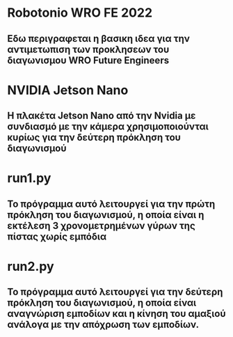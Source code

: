 # Robotonio WRO FE 2022

## Εδω περιγραφεται η βασικη ιδεα για την αντιμετωπιση των προκλησεων του διαγωνισμου WRO Future Engineers

# NVIDIA Jetson Nano

## Η πλακέτα Jetson Nano από την Nvidia με συνδιασμό με την κάμερα χρησιμοποιούνται κυρίως για την δεύτερη πρόκληση του διαγωνισμού

# run1.py

## Το πρόγραμμα αυτό λειτουργεί για την πρώτη πρόκληση του διαγωνισμού, η οποία είναι η εκτέλεση 3 χρονομετρημένων γύρων της πίστας χωρίς εμπόδια

# run2.py

## Το πρόγραμμα αυτό λειτουργεί για την δεύτερη πρόκληση του διαγωνισμού, η οποία είναι αναγνώριση εμποδίων και η κίνηση του αμαξιού ανάλογα με την απόχρωση των εμποδίων.

